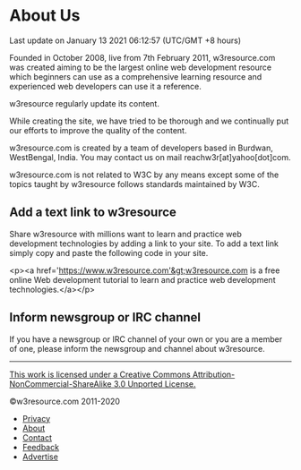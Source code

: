  

 

# About Us

Last update on January 13 2021 06:12:57 (UTC/GMT +8 hours)

Founded in October 2008, live from 7th February 2011, w3resource.com was created aiming to be the largest online web development resource which beginners can use as a comprehensive learning resource and experienced web developers can use it a reference.

w3resource regularly update its content.

While creating the site, we have tried to be thorough and we continually put our efforts to improve the quality of the content.

w3resource.com is created by a team of developers based in Burdwan, WestBengal, India. You may contact us on mail reachw3r\[at\]yahoo\[dot\]com.

w3resource.com is not related to W3C by any means except some of the topics taught by w3resource follows standards maintained by W3C.

## Add a text link to w3resource

Share w3resource with millions want to learn and practice web development technologies by adding a link to your site. To add a text link simply copy and paste the following code in your site.

&lt;p&gt;&lt;a href='https://www.w3resource.com'&gt;w3resource.com is a free online Web development tutorial to learn and practice web development technologies.&lt;/a&gt;&lt;/p&gt;

## Inform newsgroup or IRC channel

If you have a newsgroup or IRC channel of your own or you are a member of one, please inform the newsgroup and channel about w3resource.

 

---

[This work is licensed under a Creative Commons Attribution-NonCommercial-ShareAlike 3.0 Unported License.](https://creativecommons.org/licenses/by-nc-sa/3.0/deed.en_US)

©w3resource.com 2011-2020

- [Privacy](https://www.w3resource.com/privacy.php)
- [About](https://www.w3resource.com/about.php)
- [Contact](https://www.w3resource.com/contact.php)
- [Feedback](https://www.w3resource.com/feedback.php)
- [Advertise](https://www.w3resource.com/advertise.php)
